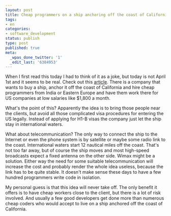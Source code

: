 ```yaml
---
layout: post
title: Cheap programmers on a ship anchoring off the coast of California
tags:
- en
categories:
- software_development
status: publish
type: post
published: true
meta:
  _wpas_done_twitter: '1'
  _edit_last: '6384953'
---
```

<p>When I first read this today I had to think of it as a joke, but today is not April 1st and it seems to be real. Check out this <a href="http://www.networkworld.com/news/2006/070506-seafaring-offshore-outsourcer-hopes-to.html">article</a>. There is a company that wants to buy a ship, anchor it off the coast of California and hire cheap programmers from India or Eastern Europe and have them work there for US companies at low salaries like $1,800 a month.</p>

<p>What's the point of this? Apparently the idea is to bring those people near the clients, but avoid all those complicated visa procedures for entering the US legally. Instead of applying for H1-B visas the company just let the ship stay in international waters.</p>

<p>What about telecommunication? The only way to connect the ship to the Internet or even the phone system is by satellite or maybe some radio link to the coast. International waters start 12 nautical miles off the coast. That's not too far away, but of course the ship moves and most high-speed broadcasts expect a fixed antenna on the other side. Wimax might be a solution. Either way the need for some suitable telecommunication will increase the cost and probably render the whole idea useless, because the link has to be quite stable. It doesn't make sense these days to have a few hundred programmers write code in isolation.</p>

<p>My personal guess is that this idea will never take off. The only benefit it offers is to have cheap workers close to the client, but there is a lot of risk involved. And usually a few good developers get done more than numerous cheap coders who would accept to live on a ship anchored off the coast of California.</p>
